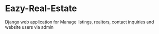 # Eazy-Real-Estate
Django web application for Manage listings, realtors, contact inquiries and website users via admin
